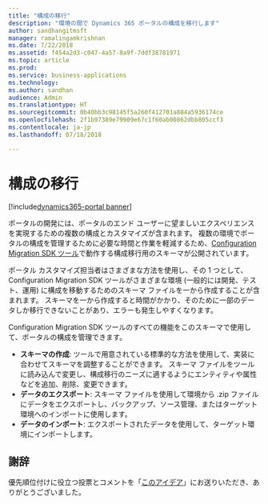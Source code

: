 ```yaml
---
title: "構成の移行"
description: "環境の間で Dynamics 365 ポータルの構成を移行します"
author: sandhangitmsft
manager: ramalingamkrishnan
ms.date: 7/22/2018
ms.assetid: f454a2d3-c047-4a57-8a9f-7ddf38781971
ms.topic: article
ms.prod: 
ms.service: business-applications
ms.technology: 
ms.author: sandhan
audience: Admin
ms.translationtype: HT
ms.sourcegitcommit: 0b40bb3c98145f5a260f412701a884a5936174ce
ms.openlocfilehash: 2f1b97389e79909e67c1f60ab00862dbb805ccf3
ms.contentlocale: ja-jp
ms.lasthandoff: 07/18/2018

---
```

# <a name="configuration-migration"></a>構成の移行

[!include[dynamics365-portal banner](../../includes/dynamics365-portal.md)]




ポータルの開発には、ポータルのエンド ユーザーに望ましいエクスペリエンスを実現するための複数の構成とカスタマイズが含まれます。 複数の環境でポータルの構成を管理するために必要な時間と作業を軽減するため、[Configuration Migration SDK ツール](https://technet.microsoft.com/library/dn647421.aspx)で動作する構成移行用のスキーマが公開されています。

ポータル カスタマイズ担当者はさまざまな方法を使用し、その 1 つとして、Configuration Migration SDK ツールがさまざまな環境 (一般的には開発、テスト、運用) に構成を移動するためのスキーマ ファイルを一から作成することが含まれます。 スキーマを一から作成すると時間がかかり、そのために一部のデータしか移行できないことがあり、エラーも発生しやすくなります。

Configuration Migration SDK ツールのすべての機能をこのスキーマで使用して、ポータルの構成を管理できます。

 - **スキーマの作成**: ツールで用意されている標準的な方法を使用して、実装に合わせてスキーマを調整することができます。 スキーマ ファイルをツールに読み込んで変更し、構成移行のニーズに適するようにエンティティや属性などを追加、削除、変更できます。
 - **データのエクスポート**: スキーマ ファイルを使用して環境から .zip ファイルにデータをエクスポートし、バックアップ、ソース管理、またはターゲット環境へのインポートに使用します。
 - **データのインポート**: エクスポートされたデータを使用して、ターゲット環境にインポートします。

<!--
### Who uses this feature
This feature is intended for administrators and customizers who need to migrate their portal configuration between environments.
## Status
### Development status
Generally available
#### Target timeframe
October 2018
### Availability
Cloud
### Regional availability
Global
-->

## <a name="wed-like-to-thank"></a>謝辞

優先順位付けに役立つ投票とコメントを「[このアイデア](https://experience.dynamics.com/ideas/idea/?ideaid=b75ece29-1481-e611-80c1-00155d460f3c)」にお送りいただき、ありがとうございました。


